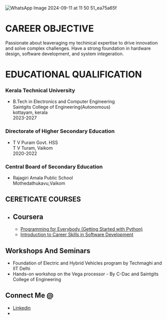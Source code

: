 ![WhatsApp Image 2024-09-11 at 11 50 51_ea75a65f](https://github.com/user-attachments/assets/4302006c-8f3e-4a18-88a5-ca62b905deb7)
# CAREER OBJECTIVE
 Passionate about leaveraging my techinical expertise to drive innovation and solve complex challenges. Have a strong foundation in hardware design, software       development, and system integeration.

# EDUCATIONAL QUALIFICATION
### Kerala Technical University  
   * B.Tech in Electronics and Computer Engineering  
    Saintgits College of Engineering(Autonomous)  
    kottayam, kerala   
    2023-2027

  
### Directorate of Higher Secondary Education
   *   T V Puram Govt. HSS  
      T V Turam, Vaikom  
      2020-2022

### Central Board of Secondary Education  
  *   Rajagiri Amala Public School   
     Mothedathukavu,Vaikom    

## CERETICATE COURSES
* ## Coursera
   * [Programming for Everybody (Getting Started with Python)](https://coursera.org/share/b76a8cd6772b770f623b990a8e814e79)
   * [Introduction to Career Skills in Software Development](https://lnkd.in/g_2JKnFV)

     
## Workshops And Seminars
*  Foundation of Electric and Hybrid Vehicles program by Techmaghi and IIT Delhi
*  Hands-on workshop on the Vega processor - By C-Dac and Saintgits College of Engineering
 ## Connect Me @
*  [Linkedin](www.linkedin.com/in/abhishek-p-j-488200280)
*  
 
